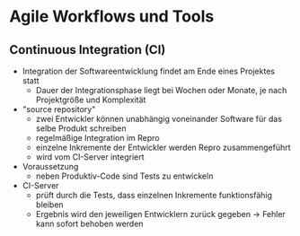 # Agile Workflows und Tools

## Continuous Integration (CI)

- Integration der Softwareentwicklung findet am Ende eines Projektes statt
  - Dauer der Integrationsphase liegt bei Wochen oder Monate, je nach Projektgröße und Komplexität
- "source repository"
  - zwei Entwickler können unabhängig voneinander Software für das selbe Produkt schreiben
  - regelmäßige Integration im Repro
  - einzelne Inkremente der Entwickler werden Repro zusammengeführt
  - wird vom CI-Server integriert
- Voraussetzung
  - neben Produktiv-Code sind Tests zu entwickeln
- CI-Server
  - prüft durch die Tests, dass einzelnen Inkremente funktionsfähig bleiben
  - Ergebnis wird den jeweiligen Entwicklern zurück gegeben -> Fehler kann sofort behoben werden
